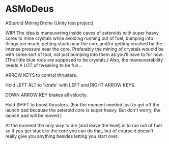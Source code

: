 # ASMoDeus
 ASteroid Mining Drone (Unity test project)

WIP!
The idea is maneuvering inside caves of asteroids with super heavy cores to mine crystals while avoiding running out of fuel, bumping into things too much, getting stuck near the core and/or getting crushed by the intense pressure near the core. Preferably the mining of crystals wouold be with some sort of tool, not just bumping
into them as you'll have to for now. (The little blue rods are supposed to be crystals.)
Also, the maneuverability needs A LOT of tweaking to be fun...

ARROW KEYS to control thrusters.

Hold LEFT ALT to 'strafe' with LEFT and RIGHT ARROW KEYS.

DOWN ARROW KEY brakes all velocity.

Hold SHIFT to boost thrusters. (For the moment needed just to get off the launch pad because the asteroid core is super heavy. But don't worry, the launch pad will be moved.)

At the moment the only way to die (and leave the level) is to run out of fuel so if you get stuck to the core you can do that,
but of course it doesn't really give you anything besides letting you start over.
